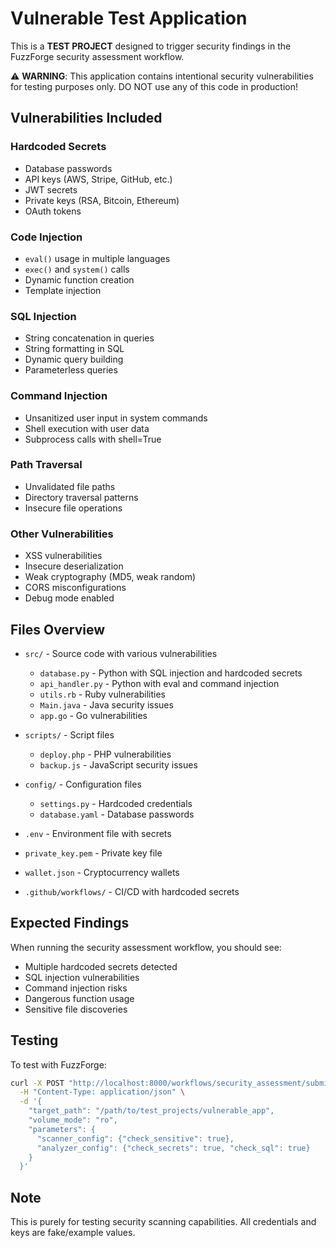 # Vulnerable Test Application

This is a **TEST PROJECT** designed to trigger security findings in the FuzzForge security assessment workflow.

⚠️ **WARNING**: This application contains intentional security vulnerabilities for testing purposes only. DO NOT use any of this code in production!

## Vulnerabilities Included

### Hardcoded Secrets
- Database passwords
- API keys (AWS, Stripe, GitHub, etc.)
- JWT secrets
- Private keys (RSA, Bitcoin, Ethereum)
- OAuth tokens

### Code Injection
- `eval()` usage in multiple languages
- `exec()` and `system()` calls
- Dynamic function creation
- Template injection

### SQL Injection
- String concatenation in queries
- String formatting in SQL
- Dynamic query building
- Parameterless queries

### Command Injection
- Unsanitized user input in system commands
- Shell execution with user data
- Subprocess calls with shell=True

### Path Traversal
- Unvalidated file paths
- Directory traversal patterns
- Insecure file operations

### Other Vulnerabilities
- XSS vulnerabilities
- Insecure deserialization
- Weak cryptography (MD5, weak random)
- CORS misconfigurations
- Debug mode enabled

## Files Overview

- `src/` - Source code with various vulnerabilities
  - `database.py` - Python with SQL injection and hardcoded secrets
  - `api_handler.py` - Python with eval and command injection
  - `utils.rb` - Ruby vulnerabilities
  - `Main.java` - Java security issues
  - `app.go` - Go vulnerabilities

- `scripts/` - Script files
  - `deploy.php` - PHP vulnerabilities
  - `backup.js` - JavaScript security issues

- `config/` - Configuration files
  - `settings.py` - Hardcoded credentials
  - `database.yaml` - Database passwords

- `.env` - Environment file with secrets
- `private_key.pem` - Private key file
- `wallet.json` - Cryptocurrency wallets
- `.github/workflows/` - CI/CD with hardcoded secrets

## Expected Findings

When running the security assessment workflow, you should see:
- Multiple hardcoded secrets detected
- SQL injection vulnerabilities
- Command injection risks
- Dangerous function usage
- Sensitive file discoveries

## Testing

To test with FuzzForge:

```bash
curl -X POST "http://localhost:8000/workflows/security_assessment/submit" \
  -H "Content-Type: application/json" \
  -d '{
    "target_path": "/path/to/test_projects/vulnerable_app",
    "volume_mode": "ro",
    "parameters": {
      "scanner_config": {"check_sensitive": true},
      "analyzer_config": {"check_secrets": true, "check_sql": true}
    }
  }'
```

## Note

This is purely for testing security scanning capabilities. All credentials and keys are fake/example values.